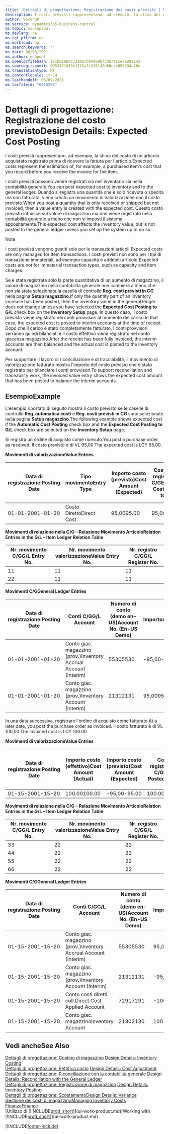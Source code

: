 ```yaml
---
title: 'Dettagli di progettazione: Registrazione dei costi previsti | Microsoft Docs'
description: I costi previsti rappresentano, ad esempio, la stima del costo di un articolo acquistato registrato prima di ricevere la fattura per l'articolo.
author: SorenGP
ms.service: dynamics365-business-central
ms.topic: conceptual
ms.devlang: na
ms.tgt_pltfrm: na
ms.workload: na
ms.search.keywords: ''
ms.date: 06/08/2021
ms.author: edupont
ms.openlocfilehash: 181b0168dc73aba7bb4d09b7cda7a2ce7028e142
ms.sourcegitcommit: 0953171d39e1232a7c126142d68cac858234a20e
ms.translationtype: HT
ms.contentlocale: it-CH
ms.lasthandoff: 06/09/2021
ms.locfileid: "6215296"
---
```

# <a name="design-details-expected-cost-posting"></a><span data-ttu-id="1420d-103">Dettagli di progettazione: Registrazione del costo previsto</span><span class="sxs-lookup"><span data-stu-id="1420d-103">Design Details: Expected Cost Posting</span></span>
<span data-ttu-id="1420d-104">I costi previsti rappresentano, ad esempio, la stima del costo di un articolo acquistato registrato prima di ricevere la fattura per l'articolo.</span><span class="sxs-lookup"><span data-stu-id="1420d-104">Expected costs represent the estimation of, for example, a purchased item’s cost that you record before you receive the invoice for the item.</span></span>  

 <span data-ttu-id="1420d-105">I costi previsti possono venire registrati sia nell'inventario sia nella contabilità generale.</span><span class="sxs-lookup"><span data-stu-id="1420d-105">You can post expected cost to inventory and to the general ledger.</span></span> <span data-ttu-id="1420d-106">Quando si registra una quantità che è solo ricevuta o spedita ma non fatturata, viene creato un movimento di valorizzazione con il costo previsto.</span><span class="sxs-lookup"><span data-stu-id="1420d-106">When you post a quantity that is only received or shipped but not invoiced, then a value entry is created with the expected cost.</span></span> <span data-ttu-id="1420d-107">Questo costo previsto influisce sul valore di magazzino ma non viene registrato nella contabilità generale a meno che non si imposti il sistema appositamente.</span><span class="sxs-lookup"><span data-stu-id="1420d-107">This expected cost affects the inventory value, but is not posted to the general ledger unless you set up the system up to do so.</span></span>  

> [!NOTE]  
>  <span data-ttu-id="1420d-108">I costi previsti vengono gestiti solo per le transazioni articoli.</span><span class="sxs-lookup"><span data-stu-id="1420d-108">Expected costs are only managed for item transactions.</span></span> <span data-ttu-id="1420d-109">I costi previsti non sono per i tipi di transazione immateriali, ad esempio capacità e addebiti articolo.</span><span class="sxs-lookup"><span data-stu-id="1420d-109">Expected costs are not for immaterial transaction types, such as capacity and item charges.</span></span>  

 <span data-ttu-id="1420d-110">Se è stata registrata solo la parte quantitativa di un aumento di magazzino, il valore di magazzino nella contabilità generale non cambierà a meno che non sia stata selezionata la casella di controllo **Reg. costi previsti in CG** nella pagina **Setup magazzino**.</span><span class="sxs-lookup"><span data-stu-id="1420d-110">If only the quantity part of an inventory increase has been posted, then the inventory value in the general ledger does not change unless you have selected the **Expected Cost Posting to G/L** check box on the **Inventory Setup** page.</span></span> <span data-ttu-id="1420d-111">In questo caso, il costo previsto viene registrato nei conti provvisori al momento del carico.</span><span class="sxs-lookup"><span data-stu-id="1420d-111">In that case, the expected cost is posted to interim accounts at the time of receipt.</span></span> <span data-ttu-id="1420d-112">Dopo che il carico è stato completamente fatturato, i conti provvisori verranno quindi bilanciati e il costo effettivo viene registrato nel conto giacenza magazzino.</span><span class="sxs-lookup"><span data-stu-id="1420d-112">After the receipt has been fully invoiced, the interim accounts are then balanced and the actual cost is posted to the inventory account.</span></span>  

 <span data-ttu-id="1420d-113">Per supportare il lavoro di riconciliazione e di tracciabilità, il movimento di valorizzazione fatturato mostra l'importo del costo previsto che è stato registrato per bilanciare i conti provvisori.</span><span class="sxs-lookup"><span data-stu-id="1420d-113">To support reconciliation and traceability work, the invoiced value entry shows the expected cost amount that has been posted to balance the interim accounts.</span></span>  

## <a name="example"></a><span data-ttu-id="1420d-114">Esempio</span><span class="sxs-lookup"><span data-stu-id="1420d-114">Example</span></span>  
 <span data-ttu-id="1420d-115">L'esempio riportato di seguito mostra il costo previsto se le caselle di controllo **Reg. automatica costi** e **Reg. costi previsti in CG** sono selezionate nella pagina **Setup magazzino**.</span><span class="sxs-lookup"><span data-stu-id="1420d-115">The following example shows expected cost if the **Automatic Cost Posting** check box and the **Expected Cost Posting to G/L** check box are selected on the **Inventory Setup** page.</span></span>  

 <span data-ttu-id="1420d-116">Si registra un ordine di acquisto come ricevuto.</span><span class="sxs-lookup"><span data-stu-id="1420d-116">You post a purchase order as received.</span></span> <span data-ttu-id="1420d-117">Il costo previsto è di VL 95,00.</span><span class="sxs-lookup"><span data-stu-id="1420d-117">The expected cost is LCY 95.00.</span></span>  

 <span data-ttu-id="1420d-118">**Movimenti di valorizzazione**</span><span class="sxs-lookup"><span data-stu-id="1420d-118">**Value Entries**</span></span>  

|<span data-ttu-id="1420d-119">Data di registrazione:</span><span class="sxs-lookup"><span data-stu-id="1420d-119">Posting Date</span></span>|<span data-ttu-id="1420d-120">Tipo movimento</span><span class="sxs-lookup"><span data-stu-id="1420d-120">Entry Type</span></span>|<span data-ttu-id="1420d-121">Importo costo (previsto)</span><span class="sxs-lookup"><span data-stu-id="1420d-121">Cost Amount (Expected)</span></span>|<span data-ttu-id="1420d-122">Costo prev. registrato in C/G</span><span class="sxs-lookup"><span data-stu-id="1420d-122">Expected Cost Posted to G/L</span></span>|<span data-ttu-id="1420d-123">Costo previsto</span><span class="sxs-lookup"><span data-stu-id="1420d-123">Expected Cost</span></span>|<span data-ttu-id="1420d-124">Nr. movimento cont. articolo</span><span class="sxs-lookup"><span data-stu-id="1420d-124">Item Ledger Entry No.</span></span>|<span data-ttu-id="1420d-125">Nr. movimento</span><span class="sxs-lookup"><span data-stu-id="1420d-125">Entry No.</span></span>|  
|------------------|----------------|------------------------------|----------------------------------|-------------------|---------------------------|---------------|  
|<span data-ttu-id="1420d-126">01-01-20</span><span class="sxs-lookup"><span data-stu-id="1420d-126">01-01-20</span></span>|<span data-ttu-id="1420d-127">Costo Diretto</span><span class="sxs-lookup"><span data-stu-id="1420d-127">Direct Cost</span></span>|<span data-ttu-id="1420d-128">95,00</span><span class="sxs-lookup"><span data-stu-id="1420d-128">95.00</span></span>|<span data-ttu-id="1420d-129">95,00</span><span class="sxs-lookup"><span data-stu-id="1420d-129">95.00</span></span>|<span data-ttu-id="1420d-130">Sì</span><span class="sxs-lookup"><span data-stu-id="1420d-130">Yes</span></span>|<span data-ttu-id="1420d-131">1</span><span class="sxs-lookup"><span data-stu-id="1420d-131">1</span></span>|<span data-ttu-id="1420d-132">1</span><span class="sxs-lookup"><span data-stu-id="1420d-132">1</span></span>|  

 <span data-ttu-id="1420d-133">**Movimenti di relazione nella C/G – Relazione Movimento Articolo**</span><span class="sxs-lookup"><span data-stu-id="1420d-133">**Relation Entries in the G/L – Item Ledger Relation Table**</span></span>  

|<span data-ttu-id="1420d-134">Nr. movimento C/G</span><span class="sxs-lookup"><span data-stu-id="1420d-134">G/L Entry No.</span></span>|<span data-ttu-id="1420d-135">Nr. movimento valorizzazione</span><span class="sxs-lookup"><span data-stu-id="1420d-135">Value Entry No.</span></span>|<span data-ttu-id="1420d-136">Nr. registro C/G</span><span class="sxs-lookup"><span data-stu-id="1420d-136">G/L Register No.</span></span>|  
|--------------------|---------------------|-----------------------|  
|<span data-ttu-id="1420d-137">1</span><span class="sxs-lookup"><span data-stu-id="1420d-137">1</span></span>|<span data-ttu-id="1420d-138">1</span><span class="sxs-lookup"><span data-stu-id="1420d-138">1</span></span>|<span data-ttu-id="1420d-139">1</span><span class="sxs-lookup"><span data-stu-id="1420d-139">1</span></span>|  
|<span data-ttu-id="1420d-140">2</span><span class="sxs-lookup"><span data-stu-id="1420d-140">2</span></span>|<span data-ttu-id="1420d-141">1</span><span class="sxs-lookup"><span data-stu-id="1420d-141">1</span></span>|<span data-ttu-id="1420d-142">1</span><span class="sxs-lookup"><span data-stu-id="1420d-142">1</span></span>|  

 <span data-ttu-id="1420d-143">**Movimenti C/G**</span><span class="sxs-lookup"><span data-stu-id="1420d-143">**General Ledger Entries**</span></span>  

|<span data-ttu-id="1420d-144">Data di registrazione:</span><span class="sxs-lookup"><span data-stu-id="1420d-144">Posting Date</span></span>|<span data-ttu-id="1420d-145">Conti C/G</span><span class="sxs-lookup"><span data-stu-id="1420d-145">G/L Account</span></span>|<span data-ttu-id="1420d-146">Numero di conto (demo en-US)</span><span class="sxs-lookup"><span data-stu-id="1420d-146">Account No. (En-US Demo)</span></span>|<span data-ttu-id="1420d-147">Importo</span><span class="sxs-lookup"><span data-stu-id="1420d-147">Amount</span></span>|<span data-ttu-id="1420d-148">Nr. movimento</span><span class="sxs-lookup"><span data-stu-id="1420d-148">Entry No.</span></span>|  
|------------------|------------------|---------------------------------|------------|---------------|  
|<span data-ttu-id="1420d-149">01-01-20</span><span class="sxs-lookup"><span data-stu-id="1420d-149">01-01-20</span></span>|<span data-ttu-id="1420d-150">Conto giac. magazzino (prov.)</span><span class="sxs-lookup"><span data-stu-id="1420d-150">Inventory Accrual Account (Interim)</span></span>|<span data-ttu-id="1420d-151">5530</span><span class="sxs-lookup"><span data-stu-id="1420d-151">5530</span></span>|<span data-ttu-id="1420d-152">-95,00</span><span class="sxs-lookup"><span data-stu-id="1420d-152">-95.00</span></span>|<span data-ttu-id="1420d-153">2</span><span class="sxs-lookup"><span data-stu-id="1420d-153">2</span></span>|  
|<span data-ttu-id="1420d-154">01-01-20</span><span class="sxs-lookup"><span data-stu-id="1420d-154">01-01-20</span></span>|<span data-ttu-id="1420d-155">Conto giac. magazzino (prov.)</span><span class="sxs-lookup"><span data-stu-id="1420d-155">Inventory Account (Interim)</span></span>|<span data-ttu-id="1420d-156">2131</span><span class="sxs-lookup"><span data-stu-id="1420d-156">2131</span></span>|<span data-ttu-id="1420d-157">95,00</span><span class="sxs-lookup"><span data-stu-id="1420d-157">95.00</span></span>|<span data-ttu-id="1420d-158">1</span><span class="sxs-lookup"><span data-stu-id="1420d-158">1</span></span>|  

 <span data-ttu-id="1420d-159">In una data successiva, registrare l'ordine di acquisto come fatturato.</span><span class="sxs-lookup"><span data-stu-id="1420d-159">At a later date, you post the purchase order as invoiced.</span></span> <span data-ttu-id="1420d-160">Il costo fatturato è di VL 100,00.</span><span class="sxs-lookup"><span data-stu-id="1420d-160">The invoiced cost is LCY 100.00.</span></span>  

 <span data-ttu-id="1420d-161">**Movimenti di valorizzazione**</span><span class="sxs-lookup"><span data-stu-id="1420d-161">**Value Entries**</span></span>  

|<span data-ttu-id="1420d-162">Data di registrazione:</span><span class="sxs-lookup"><span data-stu-id="1420d-162">Posting Date</span></span>|<span data-ttu-id="1420d-163">Importo costo (effettivo)</span><span class="sxs-lookup"><span data-stu-id="1420d-163">Cost Amount (Actual)</span></span>|<span data-ttu-id="1420d-164">Importo costo (previsto)</span><span class="sxs-lookup"><span data-stu-id="1420d-164">Cost Amount (Expected)</span></span>|<span data-ttu-id="1420d-165">Costo registrato in C/G</span><span class="sxs-lookup"><span data-stu-id="1420d-165">Cost Posted to G/L</span></span>|<span data-ttu-id="1420d-166">Costo previsto</span><span class="sxs-lookup"><span data-stu-id="1420d-166">Expected Cost</span></span>|<span data-ttu-id="1420d-167">Nr. movimento cont. articolo</span><span class="sxs-lookup"><span data-stu-id="1420d-167">Item Ledger Entry No.</span></span>|<span data-ttu-id="1420d-168">Nr. movimento</span><span class="sxs-lookup"><span data-stu-id="1420d-168">Entry No.</span></span>|  
|------------------|----------------------------|------------------------------|-------------------------|-------------------|---------------------------|---------------|  
|<span data-ttu-id="1420d-169">01-15-20</span><span class="sxs-lookup"><span data-stu-id="1420d-169">01-15-20</span></span>|<span data-ttu-id="1420d-170">100.00</span><span class="sxs-lookup"><span data-stu-id="1420d-170">100.00</span></span>|<span data-ttu-id="1420d-171">-95,00</span><span class="sxs-lookup"><span data-stu-id="1420d-171">-95.00</span></span>|<span data-ttu-id="1420d-172">100.00</span><span class="sxs-lookup"><span data-stu-id="1420d-172">100.00</span></span>|<span data-ttu-id="1420d-173">No</span><span class="sxs-lookup"><span data-stu-id="1420d-173">No</span></span>|<span data-ttu-id="1420d-174">1</span><span class="sxs-lookup"><span data-stu-id="1420d-174">1</span></span>|<span data-ttu-id="1420d-175">2</span><span class="sxs-lookup"><span data-stu-id="1420d-175">2</span></span>|  

 <span data-ttu-id="1420d-176">**Movimenti di relazione nella C/G – Relazione Movimento Articolo**</span><span class="sxs-lookup"><span data-stu-id="1420d-176">**Relation Entries in the G/L – Item Ledger Relation Table**</span></span>  

|<span data-ttu-id="1420d-177">Nr. movimento C/G</span><span class="sxs-lookup"><span data-stu-id="1420d-177">G/L Entry No.</span></span>|<span data-ttu-id="1420d-178">Nr. movimento valorizzazione</span><span class="sxs-lookup"><span data-stu-id="1420d-178">Value Entry No.</span></span>|<span data-ttu-id="1420d-179">Nr. registro C/G</span><span class="sxs-lookup"><span data-stu-id="1420d-179">G/L Register No.</span></span>|  
|--------------------|---------------------|-----------------------|  
|<span data-ttu-id="1420d-180">3</span><span class="sxs-lookup"><span data-stu-id="1420d-180">3</span></span>|<span data-ttu-id="1420d-181">2</span><span class="sxs-lookup"><span data-stu-id="1420d-181">2</span></span>|<span data-ttu-id="1420d-182">2</span><span class="sxs-lookup"><span data-stu-id="1420d-182">2</span></span>|  
|<span data-ttu-id="1420d-183">4</span><span class="sxs-lookup"><span data-stu-id="1420d-183">4</span></span>|<span data-ttu-id="1420d-184">2</span><span class="sxs-lookup"><span data-stu-id="1420d-184">2</span></span>|<span data-ttu-id="1420d-185">2</span><span class="sxs-lookup"><span data-stu-id="1420d-185">2</span></span>|  
|<span data-ttu-id="1420d-186">5</span><span class="sxs-lookup"><span data-stu-id="1420d-186">5</span></span>|<span data-ttu-id="1420d-187">2</span><span class="sxs-lookup"><span data-stu-id="1420d-187">2</span></span>|<span data-ttu-id="1420d-188">2</span><span class="sxs-lookup"><span data-stu-id="1420d-188">2</span></span>|  
|<span data-ttu-id="1420d-189">6</span><span class="sxs-lookup"><span data-stu-id="1420d-189">6</span></span>|<span data-ttu-id="1420d-190">2</span><span class="sxs-lookup"><span data-stu-id="1420d-190">2</span></span>|<span data-ttu-id="1420d-191">2</span><span class="sxs-lookup"><span data-stu-id="1420d-191">2</span></span>|  

 <span data-ttu-id="1420d-192">**Movimenti C/G**</span><span class="sxs-lookup"><span data-stu-id="1420d-192">**General Ledger Entries**</span></span>  

|<span data-ttu-id="1420d-193">Data di registrazione:</span><span class="sxs-lookup"><span data-stu-id="1420d-193">Posting Date</span></span>|<span data-ttu-id="1420d-194">Conti C/G</span><span class="sxs-lookup"><span data-stu-id="1420d-194">G/L Account</span></span>|<span data-ttu-id="1420d-195">Numero di conto (demo en-US)</span><span class="sxs-lookup"><span data-stu-id="1420d-195">Account No. (En-US Demo)</span></span>|<span data-ttu-id="1420d-196">Importo</span><span class="sxs-lookup"><span data-stu-id="1420d-196">Amount</span></span>|<span data-ttu-id="1420d-197">Nr. movimento</span><span class="sxs-lookup"><span data-stu-id="1420d-197">Entry No.</span></span>|  
|------------------|------------------|---------------------------------|------------|---------------|  
|<span data-ttu-id="1420d-198">01-15-20</span><span class="sxs-lookup"><span data-stu-id="1420d-198">01-15-20</span></span>|<span data-ttu-id="1420d-199">Conto giac. magazzino (prov.)</span><span class="sxs-lookup"><span data-stu-id="1420d-199">Inventory Accrual Account (Interim)</span></span>|<span data-ttu-id="1420d-200">5530</span><span class="sxs-lookup"><span data-stu-id="1420d-200">5530</span></span>|<span data-ttu-id="1420d-201">95,00</span><span class="sxs-lookup"><span data-stu-id="1420d-201">95.00</span></span>|<span data-ttu-id="1420d-202">4</span><span class="sxs-lookup"><span data-stu-id="1420d-202">4</span></span>|  
|<span data-ttu-id="1420d-203">01-15-20</span><span class="sxs-lookup"><span data-stu-id="1420d-203">01-15-20</span></span>|<span data-ttu-id="1420d-204">Conto giac. magazzino (prov.)</span><span class="sxs-lookup"><span data-stu-id="1420d-204">Inventory Account (Interim)</span></span>|<span data-ttu-id="1420d-205">2131</span><span class="sxs-lookup"><span data-stu-id="1420d-205">2131</span></span>|<span data-ttu-id="1420d-206">-95,00</span><span class="sxs-lookup"><span data-stu-id="1420d-206">-95.00</span></span>|<span data-ttu-id="1420d-207">3</span><span class="sxs-lookup"><span data-stu-id="1420d-207">3</span></span>|  
|<span data-ttu-id="1420d-208">01-15-20</span><span class="sxs-lookup"><span data-stu-id="1420d-208">01-15-20</span></span>|<span data-ttu-id="1420d-209">Conto costi diretti coll.</span><span class="sxs-lookup"><span data-stu-id="1420d-209">Direct Cost Applied Account</span></span>|<span data-ttu-id="1420d-210">7291</span><span class="sxs-lookup"><span data-stu-id="1420d-210">7291</span></span>|<span data-ttu-id="1420d-211">-100</span><span class="sxs-lookup"><span data-stu-id="1420d-211">-100</span></span>|<span data-ttu-id="1420d-212">6</span><span class="sxs-lookup"><span data-stu-id="1420d-212">6</span></span>|  
|<span data-ttu-id="1420d-213">01-15-20</span><span class="sxs-lookup"><span data-stu-id="1420d-213">01-15-20</span></span>|<span data-ttu-id="1420d-214">Conto giac. magazzino</span><span class="sxs-lookup"><span data-stu-id="1420d-214">Inventory Account</span></span>|<span data-ttu-id="1420d-215">2130</span><span class="sxs-lookup"><span data-stu-id="1420d-215">2130</span></span>|<span data-ttu-id="1420d-216">100</span><span class="sxs-lookup"><span data-stu-id="1420d-216">100</span></span>|<span data-ttu-id="1420d-217">5</span><span class="sxs-lookup"><span data-stu-id="1420d-217">5</span></span>|  

## <a name="see-also"></a><span data-ttu-id="1420d-218">Vedi anche</span><span class="sxs-lookup"><span data-stu-id="1420d-218">See Also</span></span>
 <span data-ttu-id="1420d-219">[Dettagli di progettazione: Costing di magazzino](design-details-inventory-costing.md) </span><span class="sxs-lookup"><span data-stu-id="1420d-219">[Design Details: Inventory Costing](design-details-inventory-costing.md) </span></span>  
 <span data-ttu-id="1420d-220">[Dettagli di progettazione: Rettifica costo](design-details-cost-adjustment.md) </span><span class="sxs-lookup"><span data-stu-id="1420d-220">[Design Details: Cost Adjustment](design-details-cost-adjustment.md) </span></span>  
 <span data-ttu-id="1420d-221">[Dettagli di progettazione: Riconciliazione con la contabilità generale](design-details-reconciliation-with-the-general-ledger.md) </span><span class="sxs-lookup"><span data-stu-id="1420d-221">[Design Details: Reconciliation with the General Ledger](design-details-reconciliation-with-the-general-ledger.md) </span></span>  
 <span data-ttu-id="1420d-222">[Dettagli di progettazione: Registrazione di magazzino](design-details-inventory-posting.md) </span><span class="sxs-lookup"><span data-stu-id="1420d-222">[Design Details: Inventory Posting](design-details-inventory-posting.md) </span></span>  
 [<span data-ttu-id="1420d-223">Dettagli di progettazione: Scostamento</span><span class="sxs-lookup"><span data-stu-id="1420d-223">Design Details: Variance</span></span>](design-details-variance.md)  
 [<span data-ttu-id="1420d-224">Gestione dei costi di magazzino</span><span class="sxs-lookup"><span data-stu-id="1420d-224">Managing Inventory Costs</span></span>](finance-manage-inventory-costs.md)  
 [<span data-ttu-id="1420d-225">Finanze</span><span class="sxs-lookup"><span data-stu-id="1420d-225">Finance</span></span>](finance.md)  
 <span data-ttu-id="1420d-226">[Utilizzo di [!INCLUDE[prod_short](includes/prod_short.md)]](ui-work-product.md)</span><span class="sxs-lookup"><span data-stu-id="1420d-226">[Working with [!INCLUDE[prod_short](includes/prod_short.md)]](ui-work-product.md)</span></span>


[!INCLUDE[footer-include](includes/footer-banner.md)]